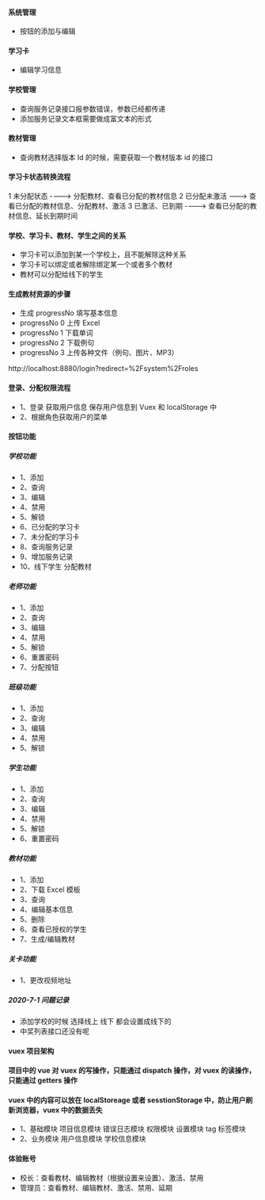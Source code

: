 #### 系统管理

- 按钮的添加与编辑

#### 学习卡

- 编辑学习信息

#### 学校管理

- 查询服务记录接口报参数错误，参数已经都传递
- 添加服务记录文本框需要做成富文本的形式

#### 教材管理

- 查询教材选择版本 Id 的时候，需要获取一个教材版本 id 的接口

#### 学习卡状态转换流程

1 未分配状态 ----> 分配教材、查看已分配的教材信息
2 已分配未激活 ---> 查看已分配的教材信息、分配教材、激活
3 已激活、已到期 ----> 查看已分配的教材信息、延长到期时间

#### 学校、学习卡、教材、学生之间的关系

- 学习卡可以添加到某一个学校上，且不能解除这种关系
- 学习卡可以绑定或者解除绑定某一个或者多个教材
- 教材可以分配给线下的学生

#### 生成教材资源的步骤

- 生成 progressNo 填写基本信息
- progressNo 0 上传 Excel
- progressNo 1 下载单词
- progressNo 2 下载例句
- progressNo 3 上传各种文件（例句、图片、MP3）

http://localhost:8880/login?redirect=%2Fsystem%2Froles

#### 登录、分配权限流程

- 1、登录 获取用户信息 保存用户信息到 Vuex 和 localStorage 中
- 2、根据角色获取用户的菜单

#### 按钮功能

##### 学校功能

- 1、添加
- 2、查询
- 3、编辑
- 4、禁用
- 5、解锁
- 6、已分配的学习卡
- 7、未分配的学习卡
- 8、查询服务记录
- 9、增加服务记录
- 10、线下学生 分配教材

##### 老师功能

- 1、添加
- 2、查询
- 3、编辑
- 4、禁用
- 5、解锁
- 6、重置密码
- 7、分配按钮

##### 班级功能

- 1、添加
- 2、查询
- 3、编辑
- 4、禁用
- 5、解锁

##### 学生功能

- 1、添加
- 2、查询
- 3、编辑
- 4、禁用
- 5、解锁
- 6、重置密码

##### 教材功能

- 1、添加
- 2、下载 Excel 模板
- 3、查询
- 4、编辑基本信息
- 5、删除
- 6、查看已授权的学生
- 7、生成/编辑教材

##### 关卡功能

- 1、更改视频地址

##### 2020-7-1 问题记录

- 添加学校的时候 选择线上 线下 都会设置成线下的
- 中奖列表接口还没有呢

#### vuex 项目架构

#### 项目中的 vue 对 vuex 的写操作，只能通过 dispatch 操作，对 vuex 的读操作，只能通过 getters 操作

#### vuex 中的内容可以放在 localStoreage 或者 sesstionStorage 中，防止用户刷新浏览器，vuex 中的数据丢失

- 1、基础模块
  项目信息模块
  错误日志模块
  权限模块
  设置模块
  tag 标签模块
- 2、业务模块
  用户信息模块
  学校信息模块

#### 体验账号

- 校长：查看教材、编辑教材（根据设置来设置）、激活、禁用
- 管理员：查看教材、编辑教材、激活、禁用、延期
